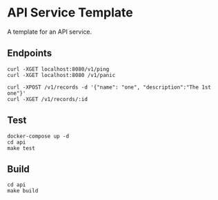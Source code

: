 # API Service Template

A template for an API service.

## Endpoints

```shell
curl -XGET localhost:8080/v1/ping
curl -XGET localhost:8080 /v1/panic

curl -XPOST /v1/records -d '{"name": "one", "description":"The 1st one"}'
curl -XGET /v1/records/:id
```

## Test

```shell
docker-compose up -d
cd api
make test
```

## Build

```shell
cd api
make build
```